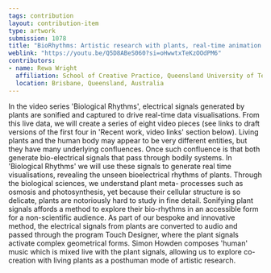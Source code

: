 ```yaml
---
tags: contribution
layout: contribution-item
type: artwork
submission: 1078
title: "BioRhythms: Artistic research with plants, real-time animation and sound"
weblink: "https://youtu.be/Q5D8ABeS060?si=oHwwtxTeKzOOdPM6"
contributors: 
- name: Rewa Wright
  affiliation: School of Creative Practice, Queensland University of Technology
  location: Brisbane, Queensland, Australia
---
```


In the video series 'Biological Rhythms', electrical signals generated
by plants are sonified and captured to drive real-time data visualisations. 
From this live data, we will create a series of eight video pieces (see 
links to draft versions of the first four in 'Recent work, video links' 
section below). Living plants and the human body may appear to be very 
different entities, but they have many underlying confluences. Once such
confluence is that both generate bio-electrical signals that pass
through bodily systems. In 'Biological Rhythms' we will use these
signals to generate real time visualisations, revealing the unseen
bioelectrical rhythms of plants. Through the biological sciences, we
understand plant meta- processes such as osmosis and photosynthesis, yet
because their cellular structure is so delicate, plants are notoriously
hard to study in fine detail. Sonifying plant signals affords a method
to explore their bio-rhythms in an accessible form for a non-scientific
audience. As part of our bespoke and innovative method, the electrical
signals from plants are converted to audio and passed through the
program Touch Designer, where the plant signals activate complex
geometrical forms. Simon Howden composes 'human' music which is mixed
live with the plant signals, allowing us to explore co-creation with
living plants as a posthuman mode of artistic research.
